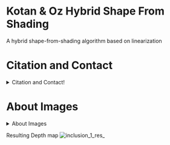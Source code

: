 # Kotan & Oz Hybrid Shape From Shading
 A hybrid shape-from-shading algorithm based on linearization

# Citation and Contact
<details>
  <summary>Citation and Contact!</summary>
  
  ## Citation
This study includes only a part of the thesis: Development of a linearization based hybrid method using image tones for the surface inspection of metallic parts, Sakarya University,Computer and Information Sciences,2020. 
If you find our work useful, please cite :

1-
@article{kotan2021linearization,
  title={A linearization-based hybrid approach for 3D reconstruction of objects in a single image},
  author={Kotan, Muhammed and {\"O}z, Cemil and Kahraman, Abdulgani},
  journal={International Journal of Applied Mathematics and Computer Science},
  volume={31},
  number={3},
  year={2021}
}    

2- (optional)
@article{kotan2017surface,
  title={Surface inspection system for industrial components based on shape from shading minimization approach},
  author={Kotan, Muhammed and {\"O}z, Cemil},
  journal={Optical Engineering},
  volume={56},
  number={12},
  pages={123105},
  year={2017},
  publisher={International Society for Optics and Photonics}
}
</details>

# About Images
<details>
  <summary>About Images</summary>
  
  ## Images
Image 1 is a classic "tent" image. It can be obtained by the formula below.

Z(x,y)=min{-2|x|+2α,-|y|+α}

![tent](https://user-images.githubusercontent.com/78547566/107049253-ed7f3380-67da-11eb-8ab3-f6dc42716516.png)


Resulting Depth map
![tent_res_](https://user-images.githubusercontent.com/78547566/107049550-4f3f9d80-67db-11eb-84c3-35042d34f568.PNG)


Image 2 is a cat image from the dataset : From Shading to Local Shape 
see: http://vision.seas.harvard.edu/qsfs/

![CatIm](https://user-images.githubusercontent.com/78547566/107049277-f4a64180-67da-11eb-9ff6-6c3f31299eb1.png)

Resulting Depth Map
![CatIm_res_](https://user-images.githubusercontent.com/78547566/107049715-7b5b1e80-67db-11eb-9798-8e5ecf4ada4e.PNG)


Image 3 is a defect image from the dataset : NEU surface defect database
see: http://faculty.neu.edu.cn/yunhyan/NEU_surface_defect_database.html

![inclusion_1](https://user-images.githubusercontent.com/78547566/107049291-fa038c00-67da-11eb-8ebd-ba2b8f58a82f.jpg)
</details>

Resulting Depth map
![inclusion_1_res_](https://user-images.githubusercontent.com/78547566/107049740-8746e080-67db-11eb-9dcc-0ae2ca83f336.PNG)



